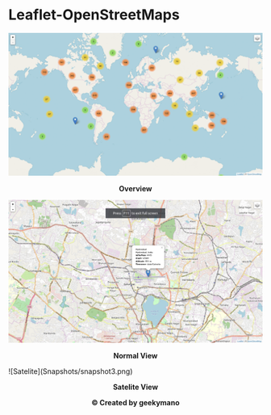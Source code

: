 # Leaflet-OpenStreetMaps

![OverView](Snapshots/snapshot1.gif)
<p align="center"><b>Overview</b></p>

![Normal View](Snapshots/snapshot2.png)
<p align="center"><b>Normal View</b></p>
![Satelite](Snapshots/snapshot3.png)
<p align="center"><b>Satelite View</b></p>
<p align="center"><b>© Created by geekymano</b></p>
